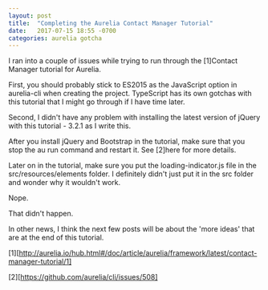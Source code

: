 ```yaml
---
layout: post
title:  "Completing the Aurelia Contact Manager Tutorial"
date:   2017-07-15 18:55 -0700
categories: aurelia gotcha 
---
```


I ran into a couple of issues while trying to run through the [1]Contact Manager tutorial for Aurelia.

First, you should probably stick to ES2015 as the JavaScript option in aurelia-cli when creating the project.  TypeScript has its own gotchas with this tutorial that I might go through if I have time later.

Second, I didn't have any problem with installing the latest version of jQuery with this tutorial - 3.2.1 as I write this.

After you install jQuery and Bootstrap in the tutorial, make sure that you stop the au run command and restart it.  See [2]here for more details.

Later on in the tutorial, make sure you put the loading-indicator.js file in the src/resources/elements folder.  I definitely didn't just put it in the src folder and wonder why it wouldn't work.

Nope.

That didn't happen.

In other news, I think the next few posts will be about the 'more ideas' that are at the end of this tutorial.

[1][http://aurelia.io/hub.html#/doc/article/aurelia/framework/latest/contact-manager-tutorial/1]

[2][https://github.com/aurelia/cli/issues/508]